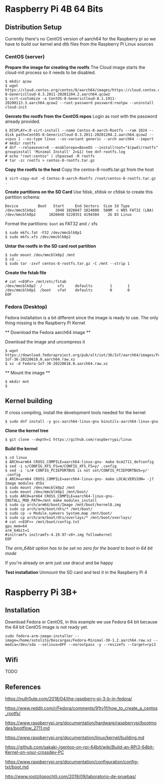 # Raspberry Pi 4B 64 Bits
## Distribution Setup
Currently there's no CentOS version of aarch64 for the Raspberry pi so we have to build our kernel and dtb files from the Raspberry Pi Linux sources


### CentOS (server)
**Prepare the image for creating the rootfs**
The Cloud image starts the cloud-init process so it needs to be disabled.

```
$ mkdir qcow
$ wget https://cloud.centos.org/centos/8/aarch64/images/https://cloud.centos.org/centos/8/aarch64/images/CentOS-8-GenericCloud-8.3.2011-20201204.2.aarch64.qcow2
$ virt-customize -a CentOS-8-GenericCloud-8.1.1911-20200113.3.aarch64.qcow2 --root-password password:rootpw --uninstall cloud-init
```

**Genrate the rootfs from the CentOS repos**
Login as root with the password already provided.

```
$ DISPLAY=:0 virt-install --name Centos-8-aarch-Rootfs --ram 1024 --disk path=CentOS-8-GenericCloud-8.3.2011-20201204.2.aarch64.qcow2 --vcpus 1 --os-type linux --os-variant generic --arch aarch64 --import
# mkdir rootfs
# dnf --releasever=8 --enablerepo=BaseOS --installroot="$(pwd)/rootfs" groupinstall 'Minimal Install' 2>&1| tee dnf-rootfs.log
# echo "root:centos" | chpasswd -R rootfs
# tar -zc rootfs > centos-8-rootfs.tar.gz
```

**Copy the rootfs to the host**
Copy the centos-8-rootfs.tar.gz from the host

```
$ virt-copy-out -d Centos-8-aarch-Rootfs /root/centos-8-rootfs.tar.gz .
```



**Create partitions on the SD Card**
Use fdisk, sfdisk or cfdisk to create this partition schema:

```
Device         Boot   Start     End Sectors  Size Id Type
/dev/mmcblk0p1         2048 1026047 1024000  500M  c W95 FAT32 (LBA)
/dev/mmcblk0p2      1026048 5220351 4194304    2G 83 Linux
```

Format the partitions: `boot` as FAT32 and `/` xfs

```
$ sudo mkfs.fat -F32 /dev/mmcblk0p1
$ sudo mkfs.xfs /dev/mmcblk0p2
```

**Untar the rootfs in the SD card root partition**

```
$ sudo mount /dev/mmcblk0p2 /mnt
$ cd ..
$ sudo tar -zxvf centos-8-rootfs.tar.gz -C /mnt --strip 1
```

**Create the fstab file**
```
# cat <<EOF>> /mnt/etc/fstab
/dev/mmcblk0p2  /       xfs     defaults        1       1
/dev/mmcblk0p1  /boot   vfat    defaults        0       0
EOF
```

### Fedora (Desktop)

Fedora installation is a bit different since the image is ready to use. 
The only thing missing is the Raspberry Pi Kernel

** Download the Fedora aarch64 image **

Download the image and uncompress it

```
$ wget https://download.fedoraproject.org/pub/alt/iot/36/IoT/aarch64/images/Fedora-IoT-36-20220618.0.aarch64.raw.xz
$ xz -d Fedora-IoT-36-20220618.0.aarch64.raw.xz
```

** Mount the image **

```
$ mkdir mnt
$ 
```




## Kernel building

If cross compiling, install the development tools needed for the kernel

```
$ sudo dnf install -y gcc-aarch64-linux-gnu binutils-aarch64-linux-gnu
```

**Clone the kernel tree**
```
$ git clone --depth=1 https://github.com/raspberrypi/linux
```

**Build the kernel**

```
$ cd linux
$ ARCH=arm64 CROSS_COMPILE=aarch64-linux-gnu- make bcm2711_defconfig
$ sed -i s/CONFIG_XFS_FS=m/CONFIG_XFS_FS=y/ .config
$ sed -i 's/# CONFIG_PCIEPORTBUS is not set/CONFIG_PCIEPORTBUS=y/' .config
$ ARCH=arm64 CROSS_COMPILE=aarch64-linux-gnu- make LOCALVERSION= -j7 Image modules dtbs
$ sudo mount /dev/mmcblk0p2 /mnt
$ sudo mount /dev/mmcblk0p1 /mnt/boot/
$ sudo ARCH=arm64 CROSS_COMPILE=aarch64-linux-gnu- INSTALL_MOD_PATH=/mnt make modules_install
$ sudo cp arch/arm64/boot/Image /mnt/boot/kernel8.img
$ sudo cp arch/arm/boot/dts/* /mnt/boot/
$ sudo cp -v Module.symvers System.map /mnt/boot/
$ sudo cp arch/arm/boot/dts/overlays/* /mnt/boot/overlays/
# cat <<EOF>> /mnt/boot/config.txt
gpu_mem=64
arm_64bit=1
#initramfs initramfs-4.19.97-v8+.img followkernel
EOF
```

*The arm_64bit option has to be set no zero for the board to boot in 64 bit mode*


If you're already on arm just use dracut and be happy


**Test installation**
Unmount the SD card and test it in the Raspberry Pi 4




# Raspberry Pi 3B+

## Installation
Download Fedora or CentOS, in this example we use Fedora 64 bit because the 64 bit CentOS image is not ready yet.

```
sudo fedora-arm-image-installer --image=/home/sotolito/Descargas/Fedora-Minimal-30-1.2.aarch64.raw.xz --media=/dev/sda --selinux=OFF --norootpass -y --resizefs --target=rpi3
```

## Wifi

TODO


## References
https://nullr0ute.com/2018/04/the-raspberry-pi-3-b-in-fedora/

https://www.reddit.com/r/Fedora/comments/91tv1f/how_to_create_a_centos_rootfs/

https://www.raspberrypi.org/documentation/hardware/raspberrypi/bootmodes/bootflow_2711.md

https://www.raspberrypi.org/documentation/linux/kernel/building.md

https://github.com/sakaki-/gentoo-on-rpi-64bit/wiki/Build-an-RPi3-64bit-Kernel-on-your-crossdev-PC

https://www.raspberrypi.org/documentation/configuration/config-txt/boot.md

http://www.rootzilopochtli.com/2019/09/laboratorio-de-pruebas/
